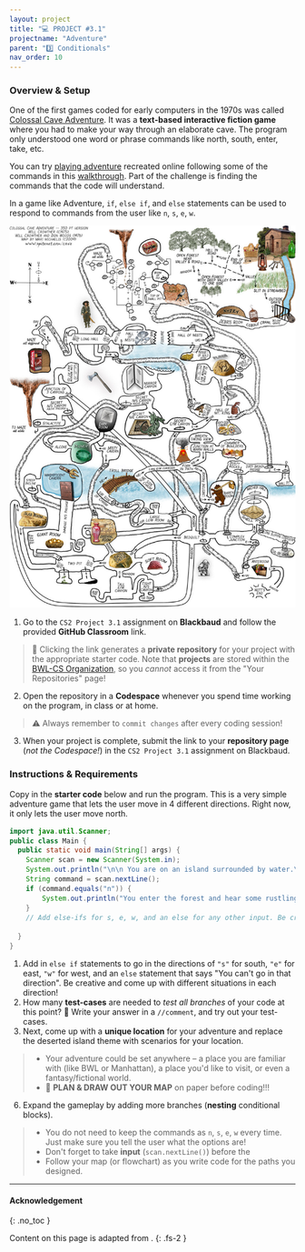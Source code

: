 ```yaml
---
layout: project
title: "💻 PROJECT #3.1"
projectname: "Adventure"
parent: "3️⃣ Conditionals"
nav_order: 10
---
```


### Overview & Setup

One of the first games coded for early computers in the 1970s was called [Colossal Cave Adventure](https://en.wikipedia.org/wiki/Colossal_Cave_Adventure). It was a **text-based interactive fiction game** where you had to make your way through an elaborate cave. The program only understood one word or phrase commands like north, south, enter, take, etc. 

You can try [playing adventure](http://www.web-adventures.org/cgi-bin/webfrotz?s=Adventure) recreated online following some of the commands in this [walkthrough](https://adventuregamers.com/walkthrough/full/colossal-cave). Part of the challenge is finding the commands that the code will understand.

In a game like Adventure, `if`, `else if`, and `else` statements can be used to respond to commands from the user like `n`, `s`, `e`, `w`.

![image](Figures/adventure.jpg)

<div class="setup" markdown="block">

1. Go to the `CS2 Project 3.1` assignment on **Blackbaud** and follow the provided **GitHub Classroom** link.
  > 📁 Clicking the link generates a **private repository** for your project with the appropriate starter code. Note that **projects** are stored within the [BWL-CS Organization](https://github.com/BWL-CS), so you _cannot_ access it from the "Your Repositories" page!
2. Open the repository in a **Codespace** whenever you spend time working on the program, in class or at home. 
  > ⚠️ Always remember to `commit changes` after every coding session!
3. When your project is complete, submit the link to your **repository page** (*not the Codespace!*) in the `CS2 Project 3.1` assignment on Blackbaud.

</div>

### Instructions & Requirements

Copy in the **starter code** below and run the program. This is a very simple adventure game that lets the user move in 4 different directions. Right now, it only lets the user move north.
```java
import java.util.Scanner;
public class Main {
  public static void main(String[] args) {
    Scanner scan = new Scanner(System.in);
    System.out.println("\n\n You are on an island surrounded by water.\n There is a path to the woods to the NORTH, the sea to the SOUTH, and a beach shack to the EAST. \n Which way do you want to go (n,e,s,w)?");
    String command = scan.nextLine();
    if (command.equals("n")) {
        System.out.println("You enter the forest and hear some rustling. \nThere may be tigers here or maybe it's just monkeys.");
    }
    // Add else-ifs for s, e, w, and an else for any other input. Be creative!
    
  }
}
```

<div class="task" markdown="block">

1. Add in `else if` statements to go in the directions of `"s"` for south, `"e"` for east, `"w"` for west, and an `else` statement that says "You can't go in that direction". Be creative and come up with different situations in each direction!
3. How many **test-cases** are needed to _test all branches_ of your code at this point? 💬 Write your answer in a `//comment`, and try out your test-cases.
4. Next, come up with a **unique location** for your adventure and replace the deserted island theme with scenarios for your location.
> * Your adventure could be set anywhere – a place you are familiar with (like BWL or Manhattan), a place you'd like to visit, or even a fantasy/fictional world.
> * 📝 **PLAN & DRAW OUT YOUR MAP** on paper before coding!!! 
6. Expand the gameplay by adding more branches (**nesting** conditional blocks).
> * You do not need to keep the commands as `n`, `s`, `e`, `w` every time. Just make sure you tell the user what the options are!
> * Don't forget to take **input** (`scan.nextLine()`) before the 
> * Follow your map (or flowchart) as you write code for the paths you designed.

</div> 


<!--
  public class RunestoneTests extends CodeTestHelper
  {
      public RunestoneTests()
      {
          super("Main", input1.replaceAll(" ", "\n")); // For Book
      }

      private static int goal = 5;
      private static String input1 = "n s e w y y y y y y y y y y y y y y";
      private static String input2 = "s e w y n y y y y y y y y y y y y y";
      private static String input3 = "e w y n s y y y y y y y y y y y y y";
      private static String input4 = "w y n s e y y y y y y y y y y y y y";
      private static String input5 = "y n s e w y y y y y y y y y y y y y";
      private String output1, output2, output3, output4, output5;

      @Test
      public void test1()
      {
          String input = input1.replaceAll(" ", "\n");
          String output = getMethodOutputWithInput("main", input);
          output1 = output;

          String[] lines = output.split("\n");

          boolean passed = lines.length >= goal;

          passed =
                  getResults(
                          goal + "+ lines",
                          "" + lines.length + " lines",
                          "Outputs at least " + goal + " lines",
                          passed);
          assertTrue(passed);
      }

      @Test
      public void test2()
      {
          String input = input2.replaceAll(" ", "\n");
          String output = getMethodOutputWithInput("main", input);
          output2 = output;

          input = input3.replaceAll(" ", "\n");
          output = getMethodOutputWithInput("main", input);
          output3 = output;

          input = input4.replaceAll(" ", "\n");
          output = getMethodOutputWithInput("main", input);
          output4 = output;

          input = input5.replaceAll(" ", "\n");
          output = getMethodOutputWithInput("main", input);
          output5 = output;

          if (output1 == null)
          {
              input = input1.replaceAll(" ", "\n");
              output1 = getMethodOutputWithInput("main", input);
          }

          boolean passed =
                  !output1.equals(output2)
                          && !output1.equals(output3)
                          && !output1.equals(output4)
                          && !output1.equals(output5);

          passed =
                  getResults(
                          "true",
                          "" + passed,
                          "Outputs different results for different inputs",
                          passed);
          assertTrue(passed);
      }

      @Test
      public void test3()
      {
          String code = getCode();
          int num = countOccurences(code, "if");
          boolean passed = num >= 4;

          getResults("4", "" + num, "Number of if statements", passed);
          assertTrue(passed);
      }

      @Test
      public void test4()
      {
          String code = getCode();
          int elseif = countOccurences(code, "else if");
          boolean passed = elseif >= 3;

          getResults("" + 3, "" + elseif, "Number of else if statements", passed);
          assertTrue(passed);
      }

      @Test
      public void test5()
      {
          String code = getCode();
          int num = countOccurences(code, "else {");
          boolean passed = num >= 1;

          getResults("1", "" + num, "Number of else statements", passed);
          assertTrue(passed);
      }
  }
  -->

---

#### Acknowledgement
{: .no_toc }

Content on this page is adapted from []().
{: .fs-2 }
